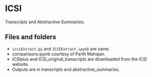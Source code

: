 # ICSI
Transcripts and Abstractive Summaries.

## Files and folders

- ```icsiExtract.py``` and ```ICSIExtract.ipynb``` are same.
- comparisons.ipynb courtesy of Parth Mahajan.
- ICSIplus and ICSI_original_transcripts are downloaded from the ICSI website.
- Outputs are in transcripts and abstractive_summaries.


